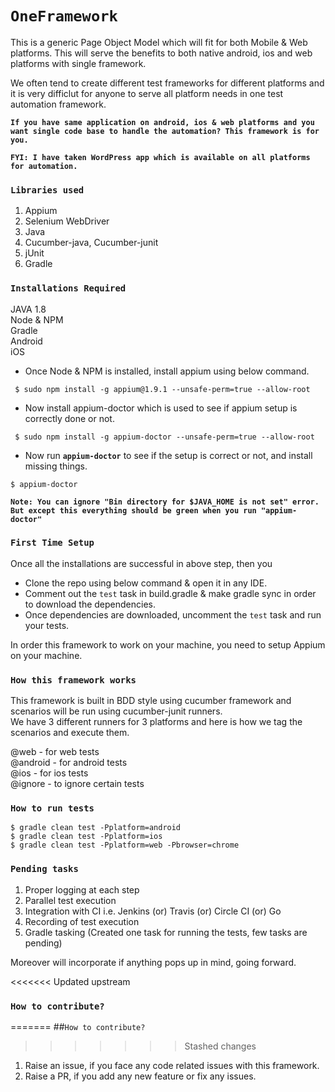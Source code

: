 # `OneFramework`
This is a generic Page Object Model which will fit for both Mobile & Web platforms.
This will serve the benefits to both native android, ios and web platforms with single framework.

We often tend to create different test frameworks for different platforms and it is very difficlut for anyone to serve all platform needs in one test automation framework.

<b>`If you have same application on android, ios & web platforms and you want single code base to handle the automation? This framework is for you.`</b>

<b>`FYI: I have taken WordPress app which is available on all platforms for automation.`</b>

### `Libraries used`
1. Appium
2. Selenium WebDriver
3. Java
4. Cucumber-java, Cucumber-junit
5. jUnit
6. Gradle

### `Installations Required`

JAVA 1.8<br>
Node & NPM<br>
Gradle<br>
Android<br>
iOS<br>

- Once Node & NPM is installed, install appium using below command.
``` 
 $ sudo npm install -g appium@1.9.1 --unsafe-perm=true --allow-root 
```
- Now install appium-doctor which is used to see if appium setup is correctly done or not.<br>
``` 
 $ sudo npm install -g appium-doctor --unsafe-perm=true --allow-root
```
- Now run <b>`appium-doctor`</b> to see if the setup is correct or not, and install missing things.<br>
```
$ appium-doctor
```
 
 <b>`Note: You can ignore "Bin directory for $JAVA_HOME is not set" error. But except this everything should be green when you run "appium-doctor"`</b>

### `First Time Setup`

Once all the installations are successful in above step, then you 
- Clone the repo using below command & open it in any IDE.
- Comment out the `test` task in build.gradle & make gradle sync in order to download the dependencies.
- Once dependencies are downloaded, uncomment the `test` task and run your tests.<br>

In order this framework to work on your machine, you need to setup Appium on your machine.<br>

### `How this framework works`
This framework is built in BDD style using cucumber framework and scenarios will be run using cucumber-junit runners.<br/>
We have 3 different runners for 3 platforms and here is how we tag the scenarios and execute them.

 @web - for web tests <br/>
 @android - for android tests <br/>
 @ios - for ios tests <br/>
 @ignore - to ignore certain tests <br/>
 
### `How to run tests`

```
$ gradle clean test -Pplatform=android
$ gradle clean test -Pplatform=ios
$ gradle clean test -Pplatform=web -Pbrowser=chrome
```

### `Pending tasks`
1. Proper logging at each step
2. Parallel test execution
3. Integration with CI i.e. Jenkins (or) Travis (or) Circle CI (or) Go
4. Recording of test execution
5. Gradle tasking (Created one task for running the tests, few tasks are pending)<br>

Moreover will incorporate if anything pops up in mind, going forward.<br>

<<<<<<< Updated upstream
### `How to contribute?`
=======
##`How to contribute?`
>>>>>>> Stashed changes
1. Raise an issue, if you face any code related issues with this framework.<br>
2. Raise a PR, if you add any new feature or fix any issues.
